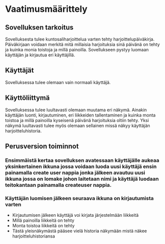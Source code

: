 # Vaatimusmäärittely
## Sovelluksen tarkoitus
Sovelluksesta tulee kuntosaliharjoittelua varten tehty harjoittelupäiväkirja. Päiväkirjaan voidaan merkitä mitä millaisia harjoituksia sinä päivänä on tehty ja kuinka monia toistoja ja millä painoilla. Sovellukseen pystyy luomaan käyttäjän ja kirjautua eri käyttäjillä.

## Käyttäjät
Sovelluksessa tulee olemaan vain normaali käyttäjä.

## Käyttöliittymä
Sovelluksessa tulee luultavasti olemaan muutama eri näkymä. Ainakin käyttäjän luonti, kirjautuminen, eri liikkeiden tallentaminen ja kuinka monta toistoa ja millä painoilla kyseisenä päivänä harjoituksia oltiin tehty. Yksi näkymä luultavasti tulee myös olemaan sellainen missä näkyy käyttäjän harjoitteluhistoria.

## Perusversion toiminnot
### Ensimmäistä kertaa sovelluksen avatessaan käyttäjälle aukeaa yksinkertainen ikkuna jossa voidaan luoda uusi käyttäjä ensin painamalla create user nappia jonka jälkeen avautuu uusi ikkuna jossa on lomake johon laitetaan nimi ja käyttäjä luodaan teitokantaan painamalla createuser nappia.

### Käyttäjän luomisen jälkeen seuraava ikkuna on kirjautumista varten
* Kirjautumisen jälkeen käyttäjä voi kirjata järjestelmään liikkeitä
* Millä painoilla liikkeitä on tehty
* Monta toistoa liikkeitä on tehty
* Tästä yleisnäkymästä pääsee vielä historia näkymään mistä näkee harjoitteluhistoriansa
